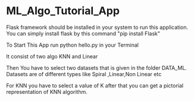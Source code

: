 # ML_Algo_Tutorial_App

Flask framework should be installed in your system to run this application.
You can simply install flask by this command "pip install Flask"

To Start This App run python hello.py in your Terminal

It consist of two algo KNN and Linear

Then You have to select two  datasets that is given in the folder DATA_ML.
Datasets are of different types like Spiral ,Linear,Non Linear etc

For KNN you have to select a value of K after that you can get a pictorial representation of KNN algorithm.

